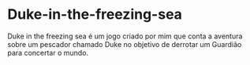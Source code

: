 # Duke-in-the-freezing-sea

Duke in the freezing sea é um jogo criado por mim que conta a aventura sobre um pescador chamado Duke no objetivo de derrotar um Guardião para concertar o mundo.
